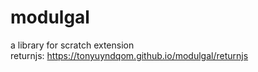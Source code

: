 # modulgal
a library for scratch extension  
returnjs: https://tonyuyndqom.github.io/modulgal/returnjs
